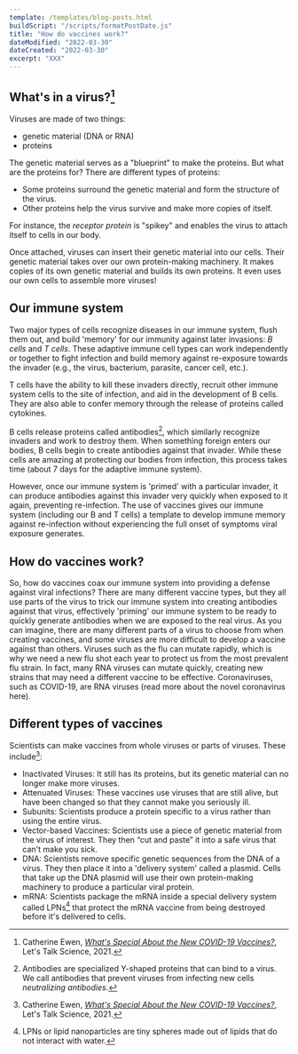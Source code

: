 ```yaml
---
template: /templates/blog-posts.html
buildScript: "/scripts/formatPostDate.js"
title: "How do vaccines work?"
dateModified: "2022-03-30"
dateCreated: "2022-03-30"
excerpt: "XXX"
---
```


## What's in a virus?[^1]

Viruses are made of two things:

- genetic material (DNA or RNA)
- proteins

The genetic material serves as a "blueprint" to make the proteins. But what are the proteins for? There are different types of proteins:

- Some proteins surround the genetic material and form the structure of the virus.
- Other proteins help the virus survive and make more copies of itself.

For instance, the _receptor protein_ is "spikey" and enables the virus to attach itself to cells in our body.

Once attached, viruses can insert their genetic material into our cells. Their genetic material takes over our own protein-making machinery. It makes copies of its own genetic material and builds its own proteins. It even uses our own cells to assemble more viruses!

## Our immune system

Two major types of cells recognize diseases in our immune system, flush them out, and build 'memory' for our immunity against later invasions: _B cells_ and _T cells_. These adaptive immune cell types can work independently or together to fight infection and build memory against re-exposure towards the invader (e.g., the virus, bacterium, parasite, cancer cell, etc.).

T cells have the ability to kill these invaders directly, recruit other immune system cells to the site of infection, and aid in the development of B cells. They are also able to confer memory through the release of proteins called cytokines.

B cells release proteins called antibodies[^2], which similarly recognize invaders and work to destroy them. When something foreign enters our bodies, B cells begin to create antibodies against that invader. While these cells are amazing at protecting our bodies from infection, this process takes time (about 7 days for the adaptive immune system).

However, once our immune system is 'primed' with a particular invader, it can produce antibodies against this invader very quickly when exposed to it again, preventing re-infection. The use of vaccines gives our immune system (including our B and T cells) a template to develop immune memory against re-infection without experiencing the full onset of symptoms viral exposure generates.

## How do vaccines work?

So, how do vaccines coax our immune system into providing a defense against viral infections? There are many different vaccine types, but they all use parts of the virus to trick our immune system into creating antibodies against that virus, effectively 'priming' our immune system to be ready to quickly generate antibodies when we are exposed to the real virus. As you can imagine, there are many different parts of a virus to choose from when creating vaccines, and some viruses are more difficult to develop a vaccine against than others. Viruses such as the flu can mutate rapidly, which is why we need a new flu shot each year to protect us from the most prevalent flu strain. In fact, many RNA viruses can mutate quickly, creating new strains that may need a different vaccine to be effective. Coronaviruses, such as COVID-19, are RNA viruses (read more about the novel coronavirus here).

## Different types of vaccines

Scientists can make vaccines from whole viruses or parts of viruses. These include[^1]:

- Inactivated Viruses: It still has its proteins, but its genetic material can no longer make more viruses.
- Attenuated Viruses: These vaccines use viruses that are still alive, but have been changed so that they cannot make you seriously ill.
- Subunits: Scientists produce a protein specific to a virus rather than using the entire virus.
- Vector-based Vaccines: Scientists use a piece of genetic material from the virus of interest. They then “cut and paste” it into a safe virus that can't make you sick.
- DNA: Scientists remove specific genetic sequences from the DNA of a virus. They then place it into a 'delivery system' called a plasmid. Cells that take up the DNA plasmid will use their own protein-making machinery to produce a particular viral protein.
- mRNA: Scientists package the mRNA inside a special delivery system called LPNs[^3] that protect the mRNA vaccine from being destroyed before it's delivered to cells.

[^1]: Catherine Ewen, _[What's Special About the New COVID-19 Vaccines?](https://letstalkscience.ca/educational-resources/stem-in-context/whats-special-about-new-covid-19-vaccines)_, Let's Talk Science, 2021.
[^2]: Antibodies are specialized Y-shaped proteins that can bind to a virus. We call antibodies that prevent viruses from infecting new cells _neutralizing antibodies_.
[^3]: LPNs or lipid nanoparticles are tiny spheres made out of lipids that do not interact with water.
